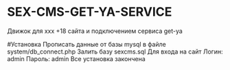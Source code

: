 # SEX-CMS-GET-YA-SERVICE
Движок для xxx +18 сайта и подключением сервиса get-ya

#Установка 
Прописать данные от базы mysql в файле system/db_connect.php
Залить базу sexcms.sql
Для входа на сайт 
Логин: admin
Пароль: admin
Все установка закончена
